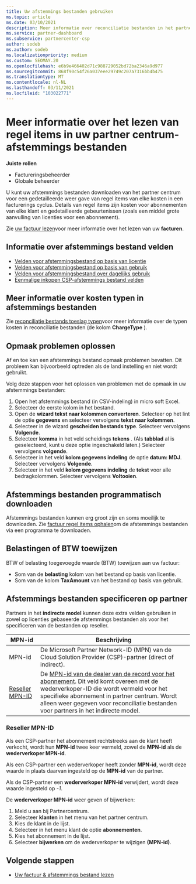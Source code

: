 ```yaml
---
title: Uw afstemmings bestanden gebruiken
ms.topic: article
ms.date: 03/10/2021
description: Meer informatie over reconciliatie bestanden in het partner centrum en het interpreteren van gedetailleerde weer gaven van het regel item van kosten voor een bepaalde facturerings cyclus.
ms.service: partner-dashboard
ms.subservice: partnercenter-csp
author: sodeb
ms.author: sodeb
ms.localizationpriority: medium
ms.custom: SEOMAY.20
ms.openlocfilehash: e6b9e466402d71c988729052bd72ba2346a9d977
ms.sourcegitcommit: 868f90c54f26a037eee29749c207a7316bb4b475
ms.translationtype: MT
ms.contentlocale: nl-NL
ms.lasthandoff: 03/11/2021
ms.locfileid: "103022771"
---
```

# <a name="learn-how-to-read-the-line-items-in-your-partner-center-reconciliation-files"></a>Meer informatie over het lezen van regel items in uw partner centrum-afstemmings bestanden

**Juiste rollen**

- Factureringsbeheerder
- Globale beheerder

U kunt uw afstemmings bestanden downloaden van het partner centrum voor een gedetailleerde weer gave van regel items van elke kosten in een facturerings cyclus. Details van regel items zijn kosten voor abonnementen van elke klant en gedetailleerde gebeurtenissen (zoals een middel grote aanvulling van licenties voor een abonnement).

Zie [uw factuur lezen](read-your-bill.md)voor meer informatie over het lezen van uw **facturen**.

## <a name="understand-reconciliation-file-fields"></a>Informatie over afstemmings bestand velden

- [Velden voor afstemmingsbestand op basis van licentie](license-based-recon-files.md)
- [Velden voor afstemmingsbestand op basis van gebruik](usage-based-recon-files.md)
- [Velden voor afstemmingsbestand over dagelijks gebruik](daily-rated-usage-recon-files.md)
- [Eenmalige inkopen CSP-afstemmings bestand velden](modern-invoice-reconciliation-file.md)

## <a name="understand-charge-types-in-reconciliation-files"></a>Meer informatie over kosten typen in afstemmings bestanden

Zie [reconciliatie bestands toeslag typen](recon-file-charge-types.md)voor meer informatie over de typen kosten in reconciliatie bestanden (de kolom **ChargeType** ).

## <a name="fix-formatting-issues"></a>Opmaak problemen oplossen

Af en toe kan een afstemmings bestand opmaak problemen bevatten. Dit probleem kan bijvoorbeeld optreden als de land instelling en niet wordt gebruikt.

Volg deze stappen voor het oplossen van problemen met de opmaak in uw afstemmings bestanden:

1. Open het afstemmings bestand (in CSV-indeling) in micro soft Excel.
2. Selecteer de eerste kolom in het bestand.
3. Open de **wizard tekst naar kolommen converteren**. Selecteer op het lint de optie **gegevens** en selecteer vervolgens **tekst naar kolommen**.
4. Selecteer in de wizard **gescheiden bestands type**. Selecteer vervolgens **Volgende**.
5. Selecteer **komma** in het veld scheidings **tekens** . (Als **tabblad** al is geselecteerd, kunt u deze optie ingeschakeld laten.) Selecteer vervolgens **volgende**.
6. Selecteer in het veld **kolom gegevens indeling** de optie **datum: MDJ**. Selecteer vervolgens **Volgende**.
7. Selecteer in het veld **kolom gegevens indeling** de **tekst** voor alle bedragkolommen. Selecteer vervolgens **Voltooien**.

## <a name="download-reconciliation-files-programmatically"></a>Afstemmings bestanden programmatisch downloaden

Afstemmings bestanden kunnen erg groot zijn en soms moeilijk te downloaden. Zie [factuur regel items ophalen](/partner-center/develop/get-invoiceline-items)om de afstemmings bestanden via een programma te downloaden.

## <a name="map-taxes-or-vat"></a>Belastingen of BTW toewijzen

BTW of belasting toegevoegde waarde (BTW) toewijzen aan uw factuur:

- Som van de **belasting** kolom van het bestand op basis van licentie.
- Som van de kolom **TaxAmount** van het bestand op basis van gebruik.

## <a name="itemize-reconciliation-files-by-partner"></a>Afstemmings bestanden specificeren op partner

Partners in het **indirecte model** kunnen deze extra velden gebruiken in zowel op licenties gebaseerde afstemmings bestanden als voor het specificeren van de bestanden op reseller.

| MPN-id | Beschrijving |
| ------ | ----------- |
| MPN-id | De Microsoft Partner Network-ID (MPN) van de Cloud Solution Provider (CSP)-partner (direct of indirect). |
| [Reseller MPN-ID](#reseller-mpn-id) | De [MPN-id van de dealer van de record voor het abonnement](#reseller-mpn-id). Dit veld komt overeen met de wederverkoper-ID die wordt vermeld voor het specifieke abonnement in partner centrum. Wordt alleen weer gegeven voor reconciliatie bestanden voor partners in het indirecte model. |

### <a name="reseller-mpn-id"></a>Reseller MPN-ID

Als een CSP-partner het abonnement rechtstreeks aan de klant heeft verkocht, wordt hun **MPN-id** twee keer vermeld, zowel de **MPN-id** als de **wederverkoper MPN-id**.

Als een CSP-partner een wederverkoper heeft zonder **MPN-id**, wordt deze waarde in plaats daarvan ingesteld op de **MPN-id** van de partner.

Als de CSP-partner een **wederverkoper MPN-id** verwijdert, wordt deze waarde ingesteld op *-1*.

De **wederverkoper MPN-id** weer geven of bijwerken:

1. Meld u aan bij Partnercentrum.
2. Selecteer **klanten** in het menu van het partner centrum.
3. Kies de klant in de lijst.
4. Selecteer in het menu klant de optie **abonnementen**.
5. Kies het abonnement in de lijst.
6. Selecteer **bijwerken** om de wederverkoper te wijzigen **(MPN-id)**.

## <a name="next-steps"></a>Volgende stappen

- [Uw factuur & afstemmings bestand lezen](read-your-bill.md) 